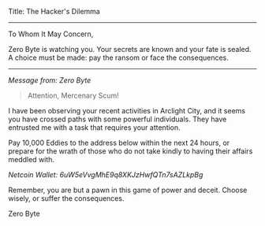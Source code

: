 Title: The Hacker's Dilemma

---
To Whom It May Concern,

Zero Byte is watching you. Your secrets are known and your fate is sealed. A choice must be made: pay the ransom or face the consequences.

---
*Message from: Zero Byte*
>Attention, Mercenary Scum!

I have been observing your recent activities in Arclight City, and it seems you have crossed paths with some powerful individuals. They have entrusted me with a task that requires your attention.

Pay 10,000 Eddies to the address below within the next 24 hours, or prepare for the wrath of those who do not take kindly to having their affairs meddled with.

*Netcoin Wallet: 6uW5eVvgMhE9q8XKJzHwfQTn7sAZLkpBg*

Remember, you are but a pawn in this game of power and deceit. Choose wisely, or suffer the consequences.

Zero Byte